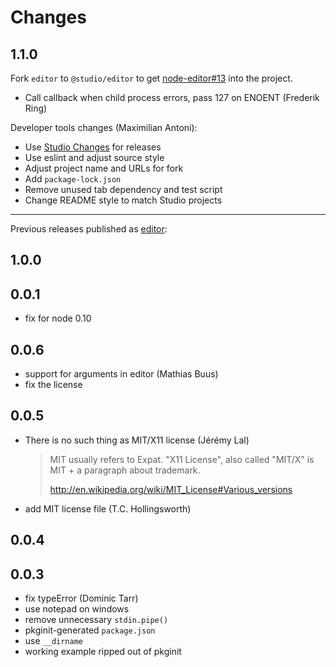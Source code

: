 # Changes

## 1.1.0

Fork `editor` to `@studio/editor` to get [node-editor#13][] into the project.

- Call callback when child process errors, pass 127 on ENOENT (Frederik Ring)

Developer tools changes (Maximilian Antoni):

- Use [Studio Changes][] for releases 
- Use eslint and adjust source style
- Adjust project name and URLs for fork
- Add `package-lock.json`
- Remove unused tab dependency and test script
- Change README style to match Studio projects

[node-editor#13]: https://github.com/substack/node-editor/pull/13
[Studio Changes]: https://github.com/javascript-studio/studio-changes

---

Previous releases published as [editor](http://npm.im/editor):

## 1.0.0

## 0.0.1

- fix for node 0.10

## 0.0.6

- support for arguments in editor (Mathias Buus)
- fix the license

## 0.0.5

- There is no such thing as MIT/X11 license (Jérémy Lal)

    > MIT usually refers to Expat. "X11 License", also called "MIT/X" is MIT +
    > a paragraph about trademark.
    >
    > http://en.wikipedia.org/wiki/MIT_License#Various_versions

- add MIT license file (T.C. Hollingsworth)

## 0.0.4

## 0.0.3

- fix typeError (Dominic Tarr)
- use notepad on windows
- remove unnecessary `stdin.pipe()`
- pkginit-generated `package.json`
- use `__dirname`
- working example ripped out of pkginit
